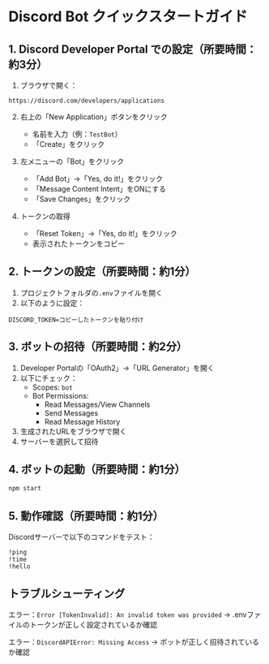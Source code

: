 # Discord Bot クイックスタートガイド

## 1. Discord Developer Portal での設定（所要時間：約3分）

1. ブラウザで開く：
```
https://discord.com/developers/applications
```

2. 右上の「New Application」ボタンをクリック
   - 名前を入力（例：`TestBot`）
   - 「Create」をクリック

3. 左メニューの「Bot」をクリック
   - 「Add Bot」→「Yes, do it!」をクリック
   - 「Message Content Intent」をONにする
   - 「Save Changes」をクリック

4. トークンの取得
   - 「Reset Token」→「Yes, do it!」をクリック
   - 表示されたトークンをコピー

## 2. トークンの設定（所要時間：約1分）

1. プロジェクトフォルダの`.env`ファイルを開く
2. 以下のように設定：
```
DISCORD_TOKEN=コピーしたトークンを貼り付け
```

## 3. ボットの招待（所要時間：約2分）

1. Developer Portalの「OAuth2」→「URL Generator」を開く
2. 以下にチェック：
   - Scopes: `bot`
   - Bot Permissions:
     - Read Messages/View Channels
     - Send Messages
     - Read Message History
3. 生成されたURLをブラウザで開く
4. サーバーを選択して招待

## 4. ボットの起動（所要時間：約1分）

```bash
npm start
```

## 5. 動作確認（所要時間：約1分）

Discordサーバーで以下のコマンドをテスト：
```
!ping
!time
!hello
```

## トラブルシューティング

エラー：`Error [TokenInvalid]: An invalid token was provided`
→ .envファイルのトークンが正しく設定されているか確認

エラー：`DiscordAPIError: Missing Access`
→ ボットが正しく招待されているか確認